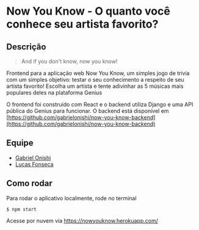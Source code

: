 # Now You Know - O quanto você conhece seu artista favorito?

## Descrição

> And if you don't know, now you know!

Frontend para a aplicação web Now You Know, um simples jogo de trivia com um simples objetivo: testar o seu conhecimento a respeito de seu artista favorito! Escolha um artista e tente adivinhar as 5 músicas mais populares deles na plataforma Genius

O frontend foi construído com React e o backend utiliza Django e uma API pública do Genius para funcionar. O backend está disponível em [https://github.com/gabrielonishi/now-you-know-backend](https://github.com/gabrielonishi/now-you-know-backend)

## Equipe
 - [Gabriel Onishi](https://github.com/gabrielonishi)
 - [Lucas Fonseca](https://github.com/lucasfonseca19)

## Como rodar

Para rodar o aplicativo localmente, rode no terminal

```
$ npm start
```

Acesse por nuvem via https://nowyouknow.herokuapp.com/
